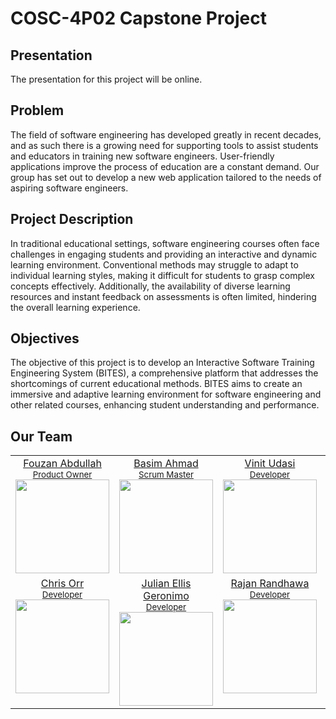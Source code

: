 # COSC-4P02 Capstone Project
## Presentation

The presentation for this project will be online.

## Problem

The field of software engineering has developed greatly in recent decades, and as such there is a growing need for supporting tools to assist students and educators in training new software engineers. User-friendly applications improve the process of education are a constant demand. Our group has set out to develop a new web application tailored to the needs of aspiring software engineers.

## Project Description
In traditional educational settings, software engineering courses often face challenges in engaging students and providing an interactive and dynamic learning environment. Conventional methods may struggle to adapt to individual learning styles, making it difficult for students to grasp complex concepts effectively. Additionally, the availability of diverse learning resources and instant feedback on assessments is often limited, hindering the overall learning experience.

## Objectives
The objective of this project is to develop an Interactive Software Training Engineering System (BITES), a comprehensive platform that addresses the shortcomings of current educational methods. BITES aims to create an immersive and adaptive learning environment for software engineering and other related courses, enhancing student understanding and performance.

## Our Team

<table><tbody><tr>
<td align="center" valign="top" width="20%">
  <a href="https://github.com/FouzanAbdullah">
    Fouzan Abdullah<br />
    <small>Product Owner</small><br/>
    <img src="https://avatars.githubusercontent.com/u/55156434?v=4"
      width="150" 
      height="150">
  </a>
</td>
<td align="center" valign="top" width="20%">
  <a href="https://github.com/basimahmad1">
    Basim Ahmad<br />
    <small>Scrum Master</small><br/>
    <img src="https://avatars.githubusercontent.com/u/147954420?v=4"
      width="150" 
      height="150">
  </a>
  <td align="center" valign="top" width="20%">
  <a href="https://github.com/vinitudasi">
    Vinit Udasi<br />
    <small>Developer</small><br/>
    <img src="https://avatars.githubusercontent.com/u/72248273?v=4"
      width="150" 
      height="150">
  </a>
</td>
<td align="center" valign="top" width="20%">
  <a href="https://github.com/gibclay">
    Monty Oshinov<br />
    <small>Developer</small><br/>
    <img 
      src="https://avatars.githubusercontent.com/u/105026124?v=4" width="150" height="150">
    <br />
  </a>
</td>
</tr>
<tr>
<td align="center" valign="top" width="20%">
  <a href="https://github.com/Qwest500">
    Chris Orr<br />
    <small>Developer</small><br/>
    <img src="https://avatars.githubusercontent.com/u/80013568?v=4"
      width="150" 
      height="150">
  </a>
</td>
<td align="center" valign="top" width="20%">
  <a href="https://github.com/Julellisg">
    Julian Ellis Geronimo<br />
    <small>Developer</small><br/>
    <img src="https://avatars.githubusercontent.com/u/116979382?v=4"
      width="150" 
      height="150">
  </a>
</td>
<td align="center" valign="top" width="20%">
  <a href="https://github.com/rajrand">
    Rajan Randhawa<br />
    <small>Developer</small><br/>
    <img src="https://avatars.githubusercontent.com/u/49103023?v=4"
      width="150" 
      height="150">
  </a>
</td>
<td align="center" valign="top" width="20%">
  <a href="https://github.com/Shubham14-02">
    Shubham Amrelia<br />
    <small>Developer</small><br/>
    <img src="https://avatars.githubusercontent.com/u/65832723?v=4"
      width="150" 
      height="150">
  </a>
</td>
</td></tr></tbody></table>
